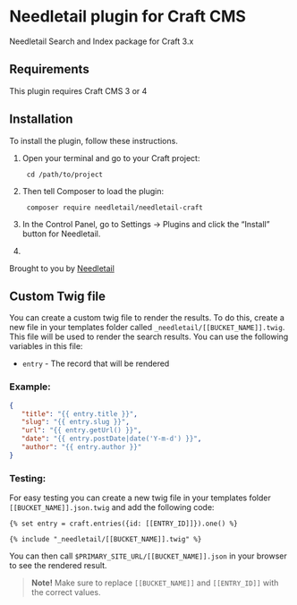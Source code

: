 # Needletail plugin for Craft CMS

Needletail Search and Index package for Craft 3.x

## Requirements

This plugin requires Craft CMS 3 or 4

## Installation

To install the plugin, follow these instructions.

1. Open your terminal and go to your Craft project:

        cd /path/to/project

2. Then tell Composer to load the plugin:

        composer require needletail/needletail-craft

3. In the Control Panel, go to Settings → Plugins and click the “Install” button for Needletail.
4. 
Brought to you by [Needletail](https://needletail.io)

## Custom Twig file

You can create a custom twig file to render the results. To do this, create a new file in your templates folder called `_needletail/[[BUCKET_NAME]].twig`. This file will be used to render the search results. You can use the following variables in this file:

- `entry` - The record that will be rendered

### Example:
```json
{
   "title": "{{ entry.title }}",
   "slug": "{{ entry.slug }}",
   "url": "{{ entry.getUrl() }}",
   "date": "{{ entry.postDate|date('Y-m-d') }}",
   "author": "{{ entry.author }}"
}
```

### Testing:

For easy testing you can create a new twig file in your templates folder `[[BUCKET_NAME]].json.twig` and add the following code:

```twig
{% set entry = craft.entries({id: [[ENTRY_ID]]}).one() %}

{% include "_needletail/[[BUCKET_NAME]].twig" %}
```

You can then call `$PRIMARY_SITE_URL/[[BUCKET_NAME]].json` in your browser to see the rendered result.

> **Note!** Make sure to replace `[[BUCKET_NAME]]` and `[[ENTRY_ID]]` with the correct values.  
